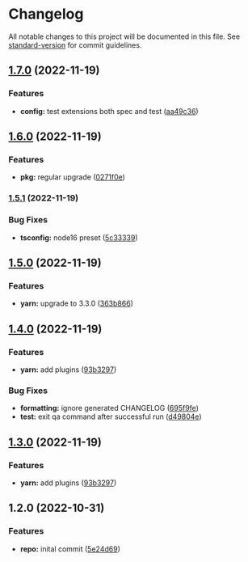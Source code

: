 # Changelog

All notable changes to this project will be documented in this file. See [standard-version](https://github.com/conventional-changelog/standard-version) for commit guidelines.

## [1.7.0](https://github.com/michalsvorc/ts-nodejs-template/compare/v1.6.0...v1.7.0) (2022-11-19)


### Features

* **config:** test extensions both spec and test ([aa49c36](https://github.com/michalsvorc/ts-nodejs-template/commit/aa49c36bd04424cb85e335c97ea3cef2d35926ec))

## [1.6.0](https://github.com/michalsvorc/ts-nodejs-template/compare/v1.5.1...v1.6.0) (2022-11-19)


### Features

* **pkg:** regular upgrade ([0271f0e](https://github.com/michalsvorc/ts-nodejs-template/commit/0271f0e293e5820cafffc13070f56b7ceeab05af))

### [1.5.1](https://github.com/michalsvorc/ts-nodejs-template/compare/v1.5.0...v1.5.1) (2022-11-19)


### Bug Fixes

* **tsconfig:** node16 preset ([5c33339](https://github.com/michalsvorc/ts-nodejs-template/commit/5c33339bcb77febb7e6066dceb54cef773775a42))

## [1.5.0](https://github.com/michalsvorc/ts-nodejs-template/compare/v1.4.0...v1.5.0) (2022-11-19)


### Features

* **yarn:** upgrade to 3.3.0 ([363b866](https://github.com/michalsvorc/ts-nodejs-template/commit/363b8667cff5ab3d15543ed8d302a57a53196e30))

## [1.4.0](https://github.com/michalsvorc/ts-nodejs-template/compare/v1.2.0...v1.4.0) (2022-11-19)


### Features

* **yarn:** add plugins ([93b3297](https://github.com/michalsvorc/ts-nodejs-template/commit/93b32975fe7d8ddc45819d93f3c8c90b3a391719))


### Bug Fixes

* **formatting:** ignore generated CHANGELOG ([695f9fe](https://github.com/michalsvorc/ts-nodejs-template/commit/695f9fe575a02855bca4e8594f2d09feb894b721))
* **test:** exit qa command after successful run ([d49804e](https://github.com/michalsvorc/ts-nodejs-template/commit/d49804e662bcf38d9a6dc7e5ed6f1958243c8ef2))

## [1.3.0](https://github.com/michalsvorc/ts-nodejs-template/compare/v1.2.0...v1.3.0) (2022-11-19)


### Features

* **yarn:** add plugins ([93b3297](https://github.com/michalsvorc/ts-nodejs-template/commit/93b32975fe7d8ddc45819d93f3c8c90b3a391719))

## 1.2.0 (2022-10-31)


### Features

* **repo:** inital commit ([5e24d69](https://github.com/michalsvorc/ts-nodejs-template/commit/5e24d699ad6acf06df2631efed5af640876000cb))
